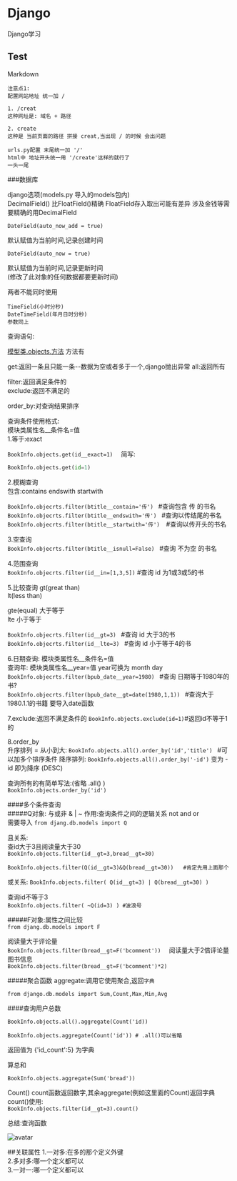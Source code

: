# Django
Django学习

## Test  
Markdown  

    注意点1:  
    配置网站地址 统一加 /  
    
    1. /creat
    这种网址是: 域名 + 路径
    
    2. create
    这种是 当前页面的路径 拼接 creat,当出现 / 的时候 会出问题
    
    urls.py配置 末尾统一加 '/' 
    html中 地址开头统一用 '/create'这样的就行了
    一头一尾
    

###数据库

django选项(models.py 导入的models包内)  
    DecimalField() 比FloatField()精确 FloatField存入取出可能有差异
    涉及金钱等需要精确的用DecimalField
    
    DateField(auto_now_add = true)
默认赋值为当前时间,记录创建时间   

    DateField(auto_now = true)
默认赋值为当前时间,记录更新时间  
(修改了此对象的任何数据都要更新时间)    
    
两者不能同时使用  
    
    TimeField(小时分秒) 
    DateTimeField(年月日时分秒)   
    参数同上
    
查询语句:

[模型类.objects.方法](https://blog.csdn.net/chen1042246612/article/details/84071006)
方法有

get:返回一条且只能一条--数据为空或者多于一个,django抛出异常
all:返回所有  

filter:返回满足条件的  
exclude:返回不满足的  

order_by:对查询结果排序  

查询条件使用格式:  
模块类属性名__条件名=值  
1.等于:exact

```BookInfo.objects.get(id__exact=1)  ```
简写:  
```python
BookInfo.objects.get(id=1)
```

2.模糊查询  
包含:contains endswith startwith

```BookInfo.objecrts.filter(btitle__contain='传') ``` #查询包含 传 的书名
```BookInfo.objecrts.filter(btitle__endswith='传') ``` #查询以传结尾的书名
```BookInfo.objecrts.filter(btitle__startwith='传')  ```#查询以传开头的书名

3.空查询  
```BookInfo.objecrts.filter(btitle__isnull=False) ``` #查询 不为空 的书名

4.范围查询  
```BookInfo.objecrts.filter(id__in=[1,3,5])```  #查询 id 为1或3或5的书

5.比较查询
gt(great than)  
lt(less than)  

gte(equal) 大于等于  
lte        小于等于  

```BookInfo.objecrts.filter(id__gt=3) ``` #查询 id 大于3的书  
```BookInfo.objecrts.filter(id__lte=3) ``` #查询 id 小于等于4的书  

6.日期查询:  模块类属性名__条件名=值  
查询年: 模块类属性名__year=值 year可换为 month day
```BookInfo.objecrts.filter(bpub_date__year=1980) ``` #查询 日期等于1980年的书?  
```BookInfo.objecrts.filter(bpub_date__gt=date(1980,1,1)) ``` #查询大于1980.1.1的书籍 要导入date函数  

7.exclude:返回不满足条件的
```BookInfo.objects.exclude(id=1)```#返回id不等于1的

8.order_by  
升序排列 = 从小到大: ```BookInfo.objects.all().order_by('id','title') ```
#可以加多个排序条件
降序排列:           ```BookInfo.objects.all().order_by('-id')```
变为 -id 即为降序 (DESC)

查询所有的有简单写法:(省略 .all() )   
```BookInfo.objects.order_by('id')   ```


####多个条件查询  
#####Q对象: 与或非 & | ~
作用:查询条件之间的逻辑关系  not and or  
需要导入 
```from djang.db.models import Q  ```
 
且关系:   
查id大于3且阅读量大于30   
```BookInfo.objects.filter(id__gt=3,bread__gt=30)  ```
 
```BookInfo.objects.filter(Q(id__gt=3)&Q(bread__gt=30))   #肯定先用上面那个```

或关系: 
```BookInfo.objects.filter( Q(id__gt=3) | Q(bread__gt=30) )```

查询id不等于3  
```BookInfo.objects.filter( ~Q(id=3) ) #波浪号 ``` 



#####F对象:属性之间比较  
```from djang.db.models import F ``` 

阅读量大于评论量  
```BookInfo.objects.filter(bread__gt=F('bcomment'))  ```
阅读量大于2倍评论量图书信息  
```BookInfo.objects.filter(bread__gt=F('bcomment')*2)  ```

#####聚合函数
aggregate:调用它使用聚合,返回`字典`

```from django.db.models import Sum,Count,Max,Min,Avg```

####查询用户总数


```BookInfo.objects.all().aggregate(Count('id)) ```
```
BookInfo.objects.aggregate(Count('id')) # .all()可以省略  
```

返回值为 {'id_count':5}  为字典
   
算总和
```
BookInfo.objects.aggregate(Sum('bread'))
```
Count() count函数返回数字,其余aggregate(例如这里面的Count)返回字典   
count()使用:  
```BookInfo.objects.filter(id__gt=3).count()```



总结:查询函数

![avatar](templates/mdpic/sql.png)

##关联属性
1.一对多:在多的那个定义外键  
2.多对多:哪一个定义都可以  
3.一对一:哪一个定义都可以  











  











 



    
        
        
    
    
      
